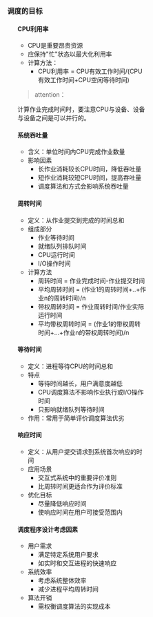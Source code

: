 <div style="float: left; width: 64%; padding: 1%;">

### 调度的目标

<ul>

#### CPU利用率
- CPU是重要昂贵资源
- 应保持"忙"状态以最大化利用率
- 计算方法：
  - CPU利用率 = CPU有效工作时间/(CPU有效工作时间+CPU空闲等待时间)

> attention：

计算作业完成时间时，要注意CPU与设备、设备与设备之间是可以并行的。

#### 系统吞吐量
- 含义：单位时间内CPU完成作业数量
- 影响因素
  - 长作业消耗较长CPU时间，降低吞吐量
  - 短作业消耗较短CPU时间，提高吞吐量
  - 调度算法和方式会影响系统吞吐量

#### 周转时间
- 定义：从作业提交到完成的时间总和
- 组成部分
  - 作业等待时间
  - 就绪队列排队时间
  - CPU运行时间
  - I/O操作时间
- 计算方法
  - 周转时间 = 作业完成时间-作业提交时间
  - 平均周转时间 = (作业1的周转时间+..+作业n的周转时间)/n
  - 带权周转时间 = 作业周转时间/作业实际运行时间
  - 平均带权周转时间 = (作业1的带权周转时间+...+作业n的带权周转时间)/n

#### 等待时间
- 定义：进程等待CPU的时间总和
- 特点
  - 等待时间越长，用户满意度越低
  - CPU调度算法不影响作业执行或I/O操作时间
  - 只影响就绪队列等待时间
- 作用：常用于简单评价调度算法优劣

#### 响应时间
- 定义：从用户提交请求到系统首次响应的时间
- 应用场景
  - 交互式系统中的重要评价准则
  - 比周转时间更适合作为评价标准
- 优化目标
  - 尽量降低响应时间
  - 使响应时间在用户可接受范围内

#### 调度程序设计考虑因素
- 用户需求
  - 满足特定系统用户要求
  - 如实时和交互进程的快速响应
- 系统效率
  - 考虑系统整体效率
  - 减少进程平均周转时间
- 算法开销
  - 需权衡调度算法的实现成本

</ul>

</div>
<div style="float: right; width: 26%; padding: 1%;">

</div>
<div style="clear: both;"></div>
